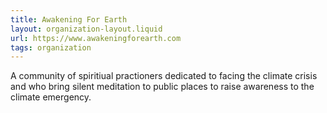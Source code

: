 ```yaml
---
title: Awakening For Earth
layout: organization-layout.liquid
url: https://www.awakeningforearth.com
tags: organization
---
```

A community of spiritiual practioners dedicated to facing the climate crisis and who bring silent meditation to public places to raise awareness to the climate emergency.
